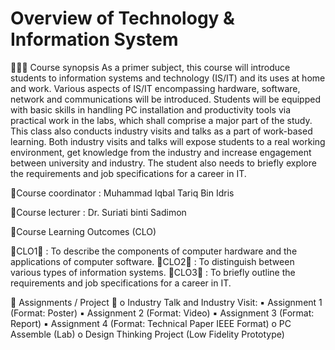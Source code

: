 Overview of Technology & Information System
==================================================================================================================================

💁🏻‍♀️ Course synopsis
As a primer subject, this course will introduce students to information systems and technology (IS/IT) and its uses at
home and work. Various aspects of IS/IT encompassing hardware, software, network and communications will be
introduced. Students will be equipped with basic skills in handling PC installation and productivity tools via practical
work in the labs, which shall comprise a major part of the study. This class also conducts industry visits and talks as a
part of work-based learning. Both industry visits and talks will expose students to a real working environment, get
knowledge from the industry and increase engagement between university and industry. The student also needs to
briefly explore the requirements and job specifications for a career in IT.


💫Course coordinator : Muhammad Iqbal Tariq Bin Idris

💫Course lecturer : Dr. Suriati binti Sadimon

💯Course Learning Outcomes (CLO) 

🌟CLO1🌟 : To describe the components of computer hardware and the applications of computer software.
🌟CLO2🌟 : To distinguish between various types of information systems.
🌟CLO3🌟 : To briefly outline the requirements and job specifications for a career in IT.

💞 Assignments / Project 💞
o Industry Talk and Industry Visit:
    ▪ Assignment 1 (Format: Poster)
    ▪ Assignment 2 (Format: Video)
    ▪ Assignment 3 (Format: Report)
    ▪ Assignment 4 (Format: Technical Paper IEEE Format)
o PC Assemble (Lab)
o Design Thinking Project (Low Fidelity Prototype)
